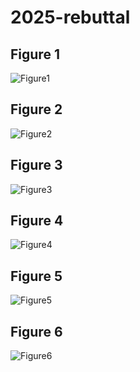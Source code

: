 # 2025-rebuttal
Figure 1
-----------
![Figure1](figures/figure1.jpg)

Figure 2
-----------
![Figure2](figures/figure2.jpg)

Figure 3
-----------
![Figure3](figures/figure3.jpg)

Figure 4
-----------
![Figure4](figures/figure4.jpg)

Figure 5
-----------
![Figure5](figures/figure5.jpg)

Figure 6
-----------
![Figure6](figures/figure6.jpg)
